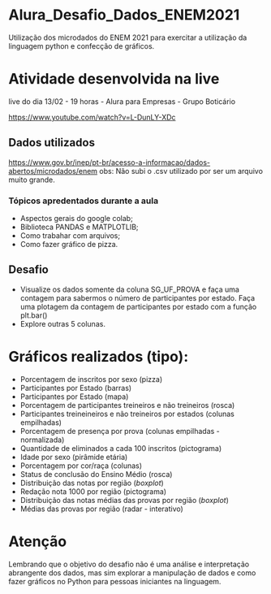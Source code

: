 # Alura_Desafio_Dados_ENEM2021

Utilização dos microdados do ENEM 2021 para exercitar a utilização da linguagem python e confecção de gráficos.

# Atividade desenvolvida na live
live do dia 13/02 - 19 horas - Alura para Empresas - Grupo Boticário

https://www.youtube.com/watch?v=L-DunLY-XDc

## Dados utilizados
https://www.gov.br/inep/pt-br/acesso-a-informacao/dados-abertos/microdados/enem
obs: Não subi o .csv utilizado por ser um arquivo muito grande.

### Tópicos apredentados durante a aula
- Aspectos gerais do google colab;
- Biblioteca PANDAS e MATPLOTLIB;
- Como trabahar com arquivos;
- Como fazer gráfico de pizza.

## Desafio
 - Visualize os dados somente da coluna SG_UF_PROVA e faça uma contagem para sabermos o número de participantes por estado. Faça uma plotagem da contagem de participantes por estado com a função plt.bar()
- Explore outras 5 colunas.

# Gráficos realizados (tipo):
- Porcentagem de inscritos por sexo (pizza)
- Participantes por Estado (barras)
- Participantes por Estado (mapa)
- Porcentagem de participantes treineiros e não treineiros (rosca)
- Participantes treineineiros e não treineiros por estados (colunas empilhadas)
- Porcentagem de presença por prova (colunas empilhadas - normalizada)
- Quantidade de eliminados a cada 100 inscritos (pictograma)
- Idade por sexo (pirâmide etária)
- Porcentagem por cor/raça (colunas)
- Status de conclusão do Ensino Médio (rosca)
- Distribuição das notas por região (_boxplot_)
- Redação nota 1000 por região (pictograma)
- Distribuição das notas médias das provas por região (_boxplot_)
- Médias das provas por região (radar - interativo)


# Atenção
Lembrando que o objetivo do desafio não é uma análise e interpretação abrangente dos dados, mas sim explorar a manipulação de dados e como fazer gráficos no Python para pessoas iniciantes na linguagem.

